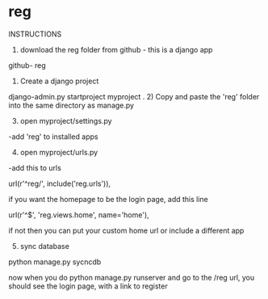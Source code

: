 reg
===
INSTRUCTIONS

1) download the reg folder from github - this is a django app

github- reg

1) Create a django project 

django-admin.py startproject myproject . 
2) Copy and paste the 'reg' folder into the same directory as manage.py 

3) open myproject/settings.py 

-add 'reg' to installed apps 


4) open myproject/urls.py 

-add this to urls 

url(r'^reg/', include('reg.urls')), 

if you want the homepage to be the login page, add this line

url(r'^$', 'reg.views.home', name='home'),


if not then you can put your custom home url or include a different app 


5) sync database 

python manage.py sycncdb


now when you do python manage.py runserver and go to the /reg url, you should see the login page, with a link to register



